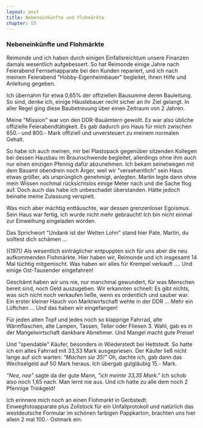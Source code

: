 ```yaml
---  
layout: post
title: Nebeneinkünfte und Flohmärkte
chapter: 55
---  
```


### Nebeneinkünfte und Flohmärkte

Reimonde und ich haben durch einigen Einfallsreichtum unsere Finanzen damals
wesentlich aufgebessert. So hat Reimonde einige Jahre nach Feierabend
Fernsehapparate bei den Kunden repariert, und ich nach meinem Feierabend
"Hobby-Eigenheimbauer" begleitet, ihnen Hilfe und Anleitung gegeben.

Ich übernahm für etwa 0,65% der offiziellen Bausumme deren Bauleitung. So
sind, denke ich, einige Häuslebauer recht sicher an ihr Ziel gelangt. In aller
Regel ging diese Baubetreuung über einen Zeitraum von 2 Jahren.

Meine "Mission" war von den DDR-Bauämtern gewollt. Es war also übliche
offizielle Feierabendtätigkeit. Es gab dadurch pro Haus für mich zwischen
650.- und 800.- Mark offiziell und unversteuert zu meinem normalen Gehalt.

So habe ich auch meinen, mir bei Plastopack gegenüber sitzenden Kollegen bei
dessen Hausbau im Braunschwende begleitet, allerdings ohne ihm auch nur einen
einzigen Pfennig dafür abzunehmen. Ich bekam seinetwegen mit dem Bauamt
obendrein noch Ärger, weil wir "versehentlich" sein Haus etwas größer, als
ursprünglich genehmigt, anlegten. Martin legte dann ohne mein Wissen nochmal
rücksichtslos einige Meter nach und die Sache flog auf. Doch auch das habe ich
unbeschadet überstanden. Hätte jedoch beinahe meine Zulassung verspielt.

Was mich aber mächtig enttäuschte, war dessen grenzenloser Egoismus. Sein Haus
war fertig, ich wurde nicht mehr gebraucht! Ich bin nicht einmal zur
Einweihung eingeladen worden.

Das Sprichwort "Undank ist der Welten Lohn" stand hier Pate. Martin, du
solltest dich schämen …

((197)) Als wesentlich einträglicher entpuppten sich für uns aber die neu
aufkommenden Flohmärkte. Hier haben wir, Reimonde und ich insgesamt 14 Mal
tüchtig mitgemischt. Was haben wir alles für Krempel verkauft …. Und einige
Ost-Tausender eingefahren!

Geschämt haben wir uns nie, nur manchmal gewundert, für was Menschen bereit
sind, noch Geld auszugeben. Wir erkannten schnell: Es gibt nichts, was sich
nicht noch verkaufen ließe, wenn es ordentlich und sauber war. Ein erster
kleiner Hauch von Marktwirtschaft wehte in der DDR … Mehr ein Lüftchen … Und
das haben wir eingefangen!

Für jeden alten Topf und jedes noch so klapprige Fahrrad, alte Wärmflaschen,
alte Lampen, Tassen, Teller oder Fliesen 3. Wahl, gab es in der
Mangelwirtschaft dankbare Abnehmer. Und Mangel macht gute Preise!

Und "spendable" Käufer, besonders in Wiederstedt bei Hettstedt. So hatte ich
ein altes Fahrrad mit 33,33 Mark ausgepriesen. Der Käufer ließ nicht lange auf
sich warten: _"Machen sie 35!"_ Oh, dachte ich, gab dann das Wechselgeld auf
50 Mark heraus. Ich übergab gutgläubig 15.- Mark.

_"Nee, nee"_ sagte da der gute Mann, _"ich meinte 33,35 Mark."_ Ich schob also
noch 1,65 nach. Man lernt nie aus. Und ich hatte zu alle dem noch 2 Pfennige
Trinkgeld!

Ich erinnere mich noch an einen Flohmarkt in Gerbstedt. Einwegfotoapparate
plus Zollstock für ein Unfallprotokoll und natürlich das westdeutsche Formular
im schönen farbigen Pappkarton, brachten uns hier allein 2 mal 100.- Ostmark
ein.

